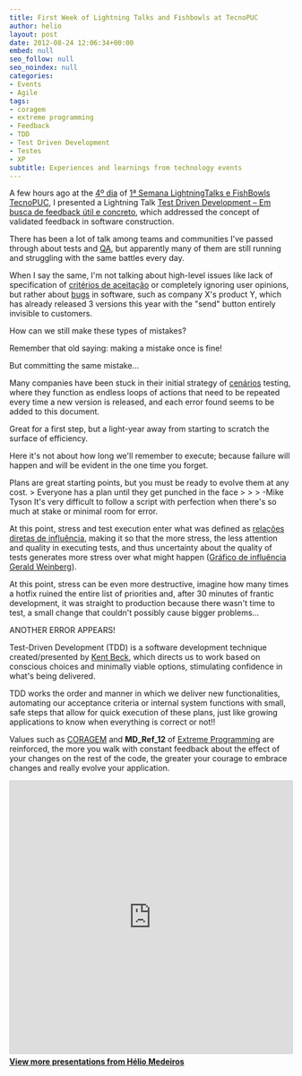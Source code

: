 ```yaml
---
title: First Week of Lightning Talks and Fishbowls at TecnoPUC
author: helio
layout: post
date: 2012-08-24 12:06:34+00:00
embed: null
seo_follow: null
seo_noindex: null
categories:
- Events
- Agile
tags:
- coragem
- extreme programming
- Feedback
- TDD
- Test Driven Development
- Testes
- XP
subtitle: Experiences and learnings from technology events
---
```


A few hours ago at the [4º dia][1] of [1ª Semana LightningTalks e FishBowls TecnoPUC][2], I presented a Lightning Talk [ Test Driven Development &#8211; Em busca de feedback útil e concreto][3], which addressed the concept of validated feedback in software construction.

There has been a lot of talk among teams and communities I've passed through about tests and [QA][4], but apparently many of them are still running and struggling with the same battles every day.

When I say the same, I'm not talking about high-level issues like lack of specification of [critérios de aceitação][5] or completely ignoring user opinions, but rather about [bugs][6] in software, such as company X's product Y, which has already released 3 versions this year with the "send" button entirely invisible to customers.

How can we still make these types of mistakes?

Remember that old saying: making a mistake once is fine!

But committing the same mistake...

Many companies have been stuck in their initial strategy of [cenários][7] testing, where they function as endless loops of actions that need to be repeated every time a new version is released, and each error found seems to be added to this document.

Great for a first step, but a light-year away from starting to scratch the surface of efficiency.

Here it's not about how long we'll remember to execute; because failure will happen and will be evident in the one time you forget.

Plans are great starting points, but you must be ready to evolve them at any cost. > Everyone has a plan until they get punched in the face > > > -Mike Tyson It's very difficult to follow a script with perfection when there's so much at stake or minimal room for error.

At this point, stress and test execution enter what was defined as [relações diretas de influência][9], making it so that the more stress, the less attention and quality in executing tests, and thus uncertainty about the quality of tests generates more stress over what might happen ([Gráfico de influência Gerald Weinberg][10]).

At this point, stress can be even more destructive, imagine how many times a hotfix ruined the entire list of priorities and, after 30 minutes of frantic development, it was straight to production because there wasn't time to test, a small change that couldn't possibly cause bigger problems...

ANOTHER ERROR APPEARS!

Test-Driven Development (TDD) is a software development technique created/presented by [Kent Beck][11], which directs us to work based on conscious choices and minimally viable options, stimulating confidence in what's being delivered.

TDD works the order and manner in which we deliver new functionalities, automating our acceptance criteria or internal system functions with small, safe steps that allow for quick execution of these plans, just like growing applications to know when everything is correct or not!!

Values such as [CORAGEM][12] and **MD_Ref_12** of [Extreme Programming][14] are reinforced, the more you walk with constant feedback about the effect of your changes on the rest of the code, the greater your courage to embrace changes and really evolve your application.

<p style="text-align: center">
 <div style="margin-bottom: 20px;">
<iframe src="https://www.slideshare.net/slideshow/embed_code/key/ePHVpNd1rPPUEh" width="597" height="486" frameborder="0" marginwidth="0" marginheight="0" scrolling="no" style="border:1px solid #CCC; border-width:1px; margin-bottom:5px; max-width: 100%;" allowfullscreen></iframe>
</iframe>
<div style="margin-bottom:5px">
    <strong><a href="//www.slideshare.net/heliomedeiros" target="_blank">View more presentations from Hélio Medeiros</a></strong>
</div>
</div>
</p>

[2]: http://jorgekotickaudy.wordpress.com/2012/08/14/1a-semana-de-lightningtalks-e-fishbowls-no-tecnopuc/ "1ª Semana de Lightining talks e Fishbowls no Tecnopuc"
[3]: /apresentacoes/ "Apresentações"
[1]: http://jorgekotickaudy.wordpress.com/2012/08/23/2308-4o-dia-semana/ "4º dia"
[5]: http://blog.scrumhalf.com.br/2011/10/criterios-de-aceitacao-das-user-stories/ "Critérios de Aceitação"
[12]: http://improveit.com.br/xp/valores/coragem "Valores XP - Coragem"
[6]: http://pt.wikipedia.org/wiki/Bug "Bug"
[14]: http://pt.wikipedia.org/wiki/Programa%C3%A7%C3%A3o_extrema "Programação Extrema"
[4]: http://pt.wikipedia.org/wiki/Garantia_da_qualidade "Quality Assurance"
[9]: http://my.safaribooksonline.com/book/software-engineering-and-development/software-testing/0321146530/patterns-for-test-driven-development/app01 "Influence diagram"
[10]: http://my.safaribooksonline.com/book/software-engineering-and-development/software-testing/0321146530/patterns-for-test-driven-development/app01 "Gerald Weinberg - Influence Graph"
[7]: http://pt.wikipedia.org/wiki/Cen%C3%A1rio_(software) "Cenários de Teste"
[11]: http://en.wikipedia.org/wiki/Kent_Beck "Kent Beck"
